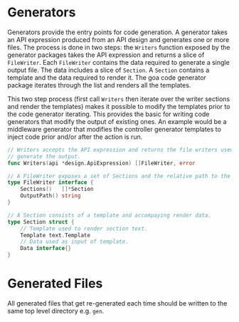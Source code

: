 # Generators

Generators provide the entry points for code generation. A generator takes an
API expression produced from an API design and generates one or more files. The
process is done in two steps: the `Writers` function exposed by the generator
packages takes the API expression and returns a slice of `FileWriter`. Each
`FileWriter` contains the data required to generate a single output file. The
data includes a slice of `Section`. A `Section` contains a template and the data
required to render it. The goa code generator package iterates through the list
and renders all the templates.

This two step process (first call `Writers` then iterate over the writer
sections and render the templates) makes it possible to modify the templates
prior to the code generator iterating. This provides the basic for writing code
generators that modify the output of existing ones. An example would be a
middleware generator that modifies the controller generator templates to inject
code prior and/or after the action is run.

```go
// Writers accepts the API expression and returns the file writers used to
// generate the output.
func Writers(api *design.ApiExpression) []FileWriter, error

// A FileWriter exposes a set of Sections and the relative path to the output file.
type FileWriter interface {
    Sections()   []*Section
    OutputPath() string
}

// A Section consists of a template and accompaying render data.
type Section struct {
    // Template used to render section text.
    Template text.Template
    // Data used as input of template.
    Data interface{}
}
```

# Generated Files

All generated files that get re-generated each time should be written to the
same top level directory e.g. `gen`.
